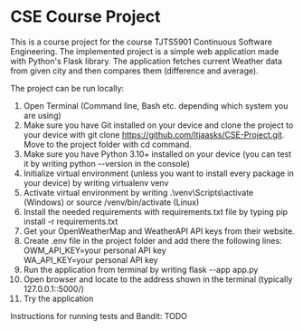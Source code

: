 <h1>CSE Course Project</h1>

This is a course project for the course TJTS5901 Continuous Software Engineering. The implemented project is a simple web application made with Python's Flask library. The application fetches current Weather data from given city and then compares them (difference and average). 

The project can be run locally:
1. Open Terminal (Command line, Bash etc. depending which system you are using)
2. Make sure you have Git installed on your device and clone the project to your device with git clone https://github.com/ltjaasks/CSE-Project.git. Move to the project folder with cd command.
3. Make sure you have Python 3.10+ installed on your device (you can test it by writing python --version in the console)
4. Initialize virtual environment (unless you want to install every package in your device) by writing virtualenv venv
5. Activate virtual environment by writing .\venv\Scripts\activate (Windows) or source /venv/bin/activate (Linux)
6. Install the needed requirements with requirements.txt file by typing pip install -r requirements.txt
7. Get your OpenWeatherMap and WeatherAPI API keys from their website.
8. Create .env file in the project folder and add there the following lines: <br>
    OWM_API_KEY=your personal API key <br>
    WA_API_KEY=your personal API key
9. Run the application from terminal by writing flask --app app.py
10. Open browser and locate to the address shown in the terminal (typically 127.0.0.1::5000/)
11. Try the application

Instructions for running tests and Bandit:
TODO
